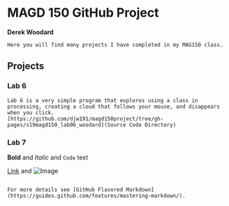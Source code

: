 # MAGD 150 GitHub Project
**Derek Woodard**

    Here you will find many projects I have completed in my MAG150 class.

## Projects
### Lab 6
    Lab 6 is a very simple program that explores using a class in processing, creating a cloud that follows your mouse, and disappears when you click.
    [https://github.com/djw191/magd150project/tree/gh-pages/s19magd150_lab06_woodard](Source Code Directory)

### Lab 7

**Bold** and _Italic_ and `Code` text

[Link](url) and ![Image](src)
```

For more details see [GitHub Flavored Markdown](https://guides.github.com/features/mastering-markdown/).
